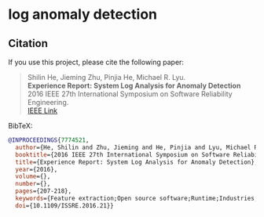 # log anomaly detection

## Citation

If you use this project, please cite the following paper:

> Shilin He, Jieming Zhu, Pinjia He, Michael R. Lyu.  
> **Experience Report: System Log Analysis for Anomaly Detection**  
> 2016 IEEE 27th International Symposium on Software Reliability Engineering.  
> [IEEE Link](https://ieeexplore.ieee.org/document/7774521)

BibTeX:
```bibtex
@INPROCEEDINGS{7774521,
  author={He, Shilin and Zhu, Jieming and He, Pinjia and Lyu, Michael R.},
  booktitle={2016 IEEE 27th International Symposium on Software Reliability Engineering (ISSRE)}, 
  title={Experience Report: System Log Analysis for Anomaly Detection}, 
  year={2016},
  volume={},
  number={},
  pages={207-218},
  keywords={Feature extraction;Open source software;Runtime;Industries;Manuals;Inspection;Large-scale systems},
  doi={10.1109/ISSRE.2016.21}}

